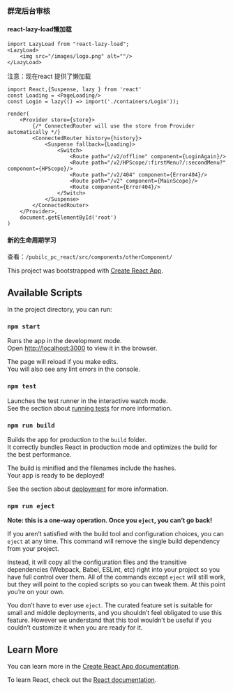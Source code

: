 ### 群宠后台审核

#### react-lazy-load懒加载

```
import LazyLoad from "react-lazy-load";
<LazyLoad>
    <img src="/images/logo.png" alt=""/>
</LazyLoad>
```

注意：现在react 提供了懒加载
```
import React,{Suspense, lazy } from 'react'
const Loading = <PageLoading/>
const Login = lazy(() => import('./containers/Login'));

render(
    <Provider store={store}>
        {/* ConnectedRouter will use the store from Provider automatically */}
        <ConnectedRouter history={history}>
            <Suspense fallback={Loading}>
                <Switch>
                    <Route path="/v2/offline" component={LoginAgain}/>
                    <Route path="/v2/HPScope/:firstMenu?/:secondMenu?" component={HPScope}/>
                    <Route path="/v2/404" component={Error404}/>
                    <Route path="/v2" component={MainScope}/>
                    <Route component={Error404}/>
                </Switch>
            </Suspense>
        </ConnectedRouter>
    </Provider>,
    document.getElementById('root')
)
```

#### 新的生命周期学习
查看：`/pubilc_pc_react/src/components/otherComponent/`


This project was bootstrapped with [Create React App](https://github.com/facebook/create-react-app).

## Available Scripts

In the project directory, you can run:

### `npm start`

Runs the app in the development mode.<br>
Open [http://localhost:3000](http://localhost:3000) to view it in the browser.

The page will reload if you make edits.<br>
You will also see any lint errors in the console.

### `npm test`

Launches the test runner in the interactive watch mode.<br>
See the section about [running tests](https://facebook.github.io/create-react-app/docs/running-tests) for more information.

### `npm run build`

Builds the app for production to the `build` folder.<br>
It correctly bundles React in production mode and optimizes the build for the best performance.

The build is minified and the filenames include the hashes.<br>
Your app is ready to be deployed!

See the section about [deployment](https://facebook.github.io/create-react-app/docs/deployment) for more information.

### `npm run eject`

**Note: this is a one-way operation. Once you `eject`, you can’t go back!**

If you aren’t satisfied with the build tool and configuration choices, you can `eject` at any time. This command will remove the single build dependency from your project.

Instead, it will copy all the configuration files and the transitive dependencies (Webpack, Babel, ESLint, etc) right into your project so you have full control over them. All of the commands except `eject` will still work, but they will point to the copied scripts so you can tweak them. At this point you’re on your own.

You don’t have to ever use `eject`. The curated feature set is suitable for small and middle deployments, and you shouldn’t feel obligated to use this feature. However we understand that this tool wouldn’t be useful if you couldn’t customize it when you are ready for it.

## Learn More

You can learn more in the [Create React App documentation](https://facebook.github.io/create-react-app/docs/getting-started).

To learn React, check out the [React documentation](https://reactjs.org/).

